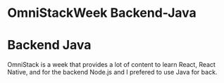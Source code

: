 # OmniStackWeek Backend-Java

# Backend Java

OmniStack is a week that provides a lot of content to learn React, React Native, and for the backend Node.js and I prefered to use Java for back.
